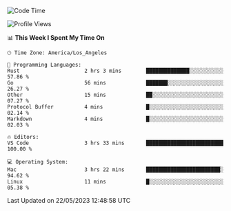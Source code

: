 <!--START_SECTION:waka-->
![Code Time](http://img.shields.io/badge/Code%20Time-370%20hrs%2011%20mins-blue)

![Profile Views](http://img.shields.io/badge/Profile%20Views-0-blue)

📊 **This Week I Spent My Time On** 

```text
🕑︎ Time Zone: America/Los_Angeles

💬 Programming Languages: 
Rust                     2 hrs 3 mins        ██████████████░░░░░░░░░░░   57.86 % 
Go                       56 mins             ███████░░░░░░░░░░░░░░░░░░   26.27 % 
Other                    15 mins             ██░░░░░░░░░░░░░░░░░░░░░░░   07.27 % 
Protocol Buffer          4 mins              █░░░░░░░░░░░░░░░░░░░░░░░░   02.14 % 
Markdown                 4 mins              █░░░░░░░░░░░░░░░░░░░░░░░░   02.03 % 

🔥 Editors: 
VS Code                  3 hrs 33 mins       █████████████████████████   100.00 % 

💻 Operating System: 
Mac                      3 hrs 22 mins       ████████████████████████░   94.62 % 
Linux                    11 mins             █░░░░░░░░░░░░░░░░░░░░░░░░   05.38 % 
```


 Last Updated on 22/05/2023 12:48:58 UTC
<!--END_SECTION:waka-->
